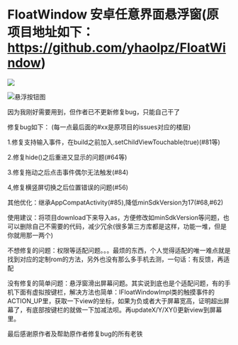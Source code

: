 # FloatWindow 安卓任意界面悬浮窗(原项目地址如下：https://github.com/yhaolpz/FloatWindow)

[![](https://jitpack.io/v/yhaolpz/FloatWindow.svg)](https://jitpack.io/#yhaolpz/FloatWindow)

![悬浮按钮图](https://raw.githubusercontent.com/yhaolpz/FixedFloatWindow/master/slide.gif)

因为我刚好需要用到，但作者已不更新修复bug，只能自己干了

修复bug如下：
(每一点最后面的#xx是原项目的issues对应的楼层)

1.修复支持输入事件，在build之前加入.setChildViewTouchable(true)(#81等)

2.修复hide()之后重进又显示的问题(#64等)

3.修复拖动之后点击事件偶尔无法触发(#84)

4,修复横竖屏切换之后位置错误的问题(#56)

其他优化：继承AppCompatActivity(#85),降低minSdkVersion为17(#68,#62)

使用建议：将项目download下来导入as，方便修改如minSdkVersion等问题，也可以删除自己不需要的代码，减少冗余(很多第三方库都是这样，功能一堆，但是你就用那一两个)

不想修复的问题：权限等适配问题。。。最烦的东西，个人觉得适配的唯一难点就是找到对应的定制rom的方法，另外也没有那么多手机去测，一句话：有反馈，再适配

没有修复的简单问题：悬浮窗滑出屏幕问题。其实说到底也是个适配问题，有的手机下面有虚拟按键栏，解决方法也简单：IFloatWindowImpl类的触摸事件的ACTION_UP里，获取一下view的坐标，如果为负或者大于屏幕宽高，证明超出屏幕了，有底部按键栏的就做一下加减法呗。再updateX/Y/XY()更新view到屏幕里。

最后感谢原作者及帮助原作者修复bug的所有老铁
